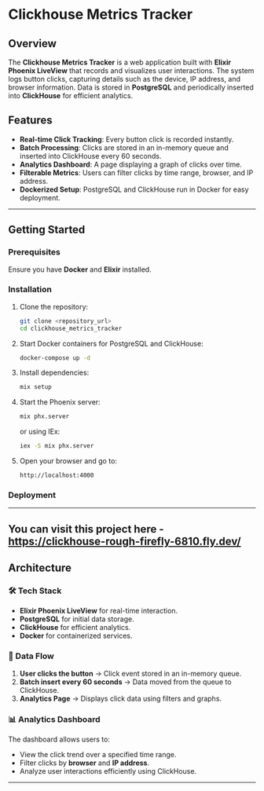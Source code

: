 # Clickhouse Metrics Tracker

## Overview

The **Clickhouse Metrics Tracker** is a web application built with **Elixir Phoenix LiveView** that records and visualizes user interactions. The system logs button clicks, capturing details such as the device, IP address, and browser information. Data is stored in **PostgreSQL** and periodically inserted into **ClickHouse** for efficient analytics.

## Features

- **Real-time Click Tracking**: Every button click is recorded instantly.
- **Batch Processing**: Clicks are stored in an in-memory queue and inserted into ClickHouse every 60 seconds.
- **Analytics Dashboard**: A page displaying a graph of clicks over time.
- **Filterable Metrics**: Users can filter clicks by time range, browser, and IP address.
- **Dockerized Setup**: PostgreSQL and ClickHouse run in Docker for easy deployment.

---

## Getting Started

### Prerequisites
Ensure you have **Docker** and **Elixir** installed.

### Installation

1. Clone the repository:
   ```sh
   git clone <repository_url>
   cd clickhouse_metrics_tracker
   ```

2. Start Docker containers for PostgreSQL and ClickHouse:
   ```sh
   docker-compose up -d
   ```

3. Install dependencies:
   ```sh
   mix setup
   ```

4. Start the Phoenix server:
   ```sh
   mix phx.server
   ```
   or using IEx:
   ```sh
   iex -S mix phx.server
   ```

5. Open your browser and go to:
   ```
   http://localhost:4000
   ```

### Deployment
---
You can visit this project here - https://clickhouse-rough-firefly-6810.fly.dev/
---

## Architecture

### 🛠 Tech Stack
- **Elixir Phoenix LiveView** for real-time interaction.
- **PostgreSQL** for initial data storage.
- **ClickHouse** for efficient analytics.
- **Docker** for containerized services.

### 🔄 Data Flow
1. **User clicks the button** → Click event stored in an in-memory queue.
2. **Batch insert every 60 seconds** → Data moved from the queue to ClickHouse.
3. **Analytics Page** → Displays click data using filters and graphs.

### 📊 Analytics Dashboard
The dashboard allows users to:
- View the click trend over a specified time range.
- Filter clicks by **browser** and **IP address**.
- Analyze user interactions efficiently using ClickHouse.

---


